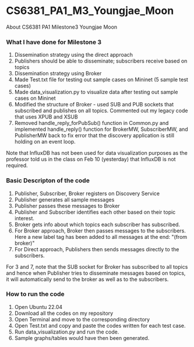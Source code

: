 # CS6381_PA1_M3_Youngjae_Moon
About CS6381 PA1 Milestone3 Youngjae Moon

### What I have done for Milestone 3
1. Dissemination strategy using the direct approach
2. Publishers should be able to disseminate; subscribers receive based on topics
3. Dissemination strategy using Broker
4. Made Test.txt file for testing out sample cases on Mininet (5 sample test cases)
5. Made data_visualization.py to visualize data after testing out sample cases on Mininet
6. Modified the structure of Broker - used SUB and PUB sockets that subscribed and publishes on all topics. Commented out my legacy code that uses XPUB and XSUB 
7. Removed handle_reply_forPubSub() function in Common.py and implemented handle_reply() function for BrokerMW, SubscriberMW, and PublisherMW back to fix error that the discovery application is still holding on an event loop.

Note that InfluxDB has not been used for data visualization purposes as the professor told us in the class on Feb 10 (yesterday) that InfluxDB is not required.

### Basic Descripton of the code
1. Publisher, Subscriber, Broker registers on Discovery Service
2. Publisher generates all sample messages
3. Publisher passes these messages to Broker
4. Publisher and Subscriber identifies each other based on their topic interest.
5. Broker gets info about which topics each subscriber has subscribed.
6. For Broker approach, Broker then passes messages to the subscribers. Here a new label tag has been added to all messages at the end: "(from broker)"
7. For Direct approach, Publishers then sends messages directly to the subscribers.

For 3 and 7, note that the SUB socket for Broker has subscribed to all topics and hence when Publisher tries to disseminate messages based on topics, it will automatically send to the broker as well as to the subscribers.

### How to run the code
1. Open Ubuntu 22.04
2. Download all the codes on my repository
3. Open Terminal and move to the corresponding directory
4. Open Test.txt and copy and paste the codes written for each test case.
5. Run data_visualization.py and run the code.
6. Sample graphs/tables would have then been generated.

